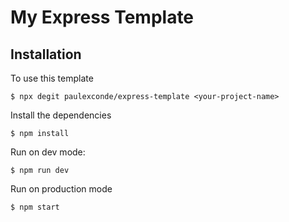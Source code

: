 # My Express Template

## Installation

To use this template

```ssh
$ npx degit paulexconde/express-template <your-project-name>
```

Install the dependencies

```ssh
$ npm install
```

Run on dev mode:

```ssh
$ npm run dev
```

Run on production mode

```ssh
$ npm start
```
